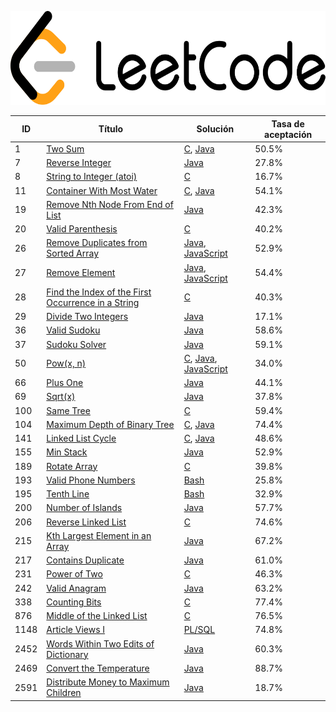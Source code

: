 <p><img height="150px" width="auto" src="https://github.com/aflr/aflr/blob/main/src/LeetCode.png"></p>

ID | Título | Solución | Tasa de aceptación
---|--------|----------|-------------------
1|[Two Sum](https://leetcode.com/problems/two-sum)|[C](https://github.com/aflr/LeetCode/blob/main/Problems/Two-Sum/Two-Sum.c), [Java](https://github.com/aflr/LeetCode/blob/main/Problems/Two-Sum/Two-Sum.java)|50.5%
7|[Reverse Integer](https://leetcode.com/problems/reverse-integer)|[Java](https://github.com/aflr/LeetCode/blob/main/Problems/Reverse-Integer/Reverse-Integer.java)|27.8%
8|[String to Integer (atoi)](https://leetcode.com/problems/string-to-integer-atoi)|[C](https://github.com/aflr/LeetCode/blob/main/Problems/String-to-Integer-(atoi)/String-to-Integer-(atoi).c)|16.7%
11|[Container With Most Water](https://leetcode.com/problems/container-with-most-water)|[C](https://github.com/aflr/LeetCode/blob/main/Problems/Container-With-Most-Water/Container-With-Most-Water.c), [Java](https://github.com/aflr/LeetCode/blob/main/Problems/Container-With-Most-Water/Container-With-Most-Water.java)|54.1%
19|[Remove Nth Node From End of List](https://leetcode.com/problems/remove-nth-node-from-end-of-list)|[Java](https://github.com/aflr/LeetCode/blob/main/Problems/Remove-Nth-Node-From-End-of-List/Remove-Nth-Node-From-End-of-List.java)|42.3%
20|[Valid Parenthesis](https://leetcode.com/problems/valid-parentheses/)|[C](https://github.com/aflr/LeetCode/blob/main/Problems/Valid-Parenthesis/Valid-Parenthesis.c)|40.2%
26|[Remove Duplicates from Sorted Array](https://leetcode.com/problems/remove-duplicates-from-sorted-array)|[Java](https://github.com/aflr/LeetCode/blob/main/Problems/Remove-Duplicates-from-Sorted-Array/Remove-Duplicates-from-Sorted-Array.java), [JavaScript](https://github.com/aflr/LeetCode/blob/main/Problems/Remove-Duplicates-from-Sorted-Array/Remove-Duplicates-from-Sorted-Array.js)|52.9%
27|[Remove Element](https://leetcode.com/problems/remove-element)|[Java](https://github.com/aflr/LeetCode/blob/main/Problems/Remove-Element/Remove-Element.java), [JavaScript](https://github.com/aflr/LeetCode/blob/main/Problems/Remove-Element/Remove-Element.js)|54.4%
28|[Find the Index of the First Occurrence in a String](https://leetcode.com/problems/find-the-index-of-the-first-occurrence-in-a-string)|[C](https://github.com/aflr/LeetCode/blob/main/Problems/Find-the-Index-of-the-First-Occurrence-in-a-String/Find-the-Index-of-the-First-Occurrence-in-a-String.c)|40.3%
29|[Divide Two Integers](https://leetcode.com/problems/divide-two-integers)|[Java](https://github.com/aflr/LeetCode/blob/main/Problems/Divide-Two-Integers/Divide-Two-Integers.java)|17.1%
36|[Valid Sudoku](https://leetcode.com/problems/valid-sudoku)|[Java](https://github.com/aflr/LeetCode/blob/main/Problems/Valid-Sudoku/Valid-Sudoku.java)|58.6%
37|[Sudoku Solver](https://leetcode.com/problems/sudoku-solver)|[Java](https://github.com/aflr/LeetCode/blob/main/Problems/Sudoku-Solver/Sudoku-Solver.java)|59.1%
50|[Pow(x, n)](https://leetcode.com/problems/powx-n)|[C](https://github.com/aflr/LeetCode/blob/main/Problems/Pow(x%2Cn)/Pow(x%2Cn).c), [Java](https://github.com/aflr/LeetCode/blob/main/Problems/Pow(x%2Cn)/Pow(x%2Cn).java), [JavaScript](https://github.com/aflr/LeetCode/blob/main/Problems/Pow(x%2Cn)/Pow(x%2Cn).js)|34.0%
66|[Plus One](https://leetcode.com/problems/plus-one)|[Java](https://github.com/aflr/LeetCode/blob/main/Problems/Plus-One/Plus-One.java)|44.1%
69|[Sqrt(x)](https://leetcode.com/problems/sqrtx)|[Java](https://github.com/aflr/LeetCode/blob/main/Problems/Sqrt(x)/Sqrt(x).java)|37.8%
100|[Same Tree](https://leetcode.com/problems/same-tree)|[C](https://github.com/aflr/LeetCode/blob/main/Problems/Same-Tree/Same-Tree.c)|59.4%
104|[Maximum Depth of Binary Tree](https://leetcode.com/problems/maximum-depth-of-binary-tree)|[C](https://github.com/aflr/LeetCode/blob/main/Problems/Maximum-Depth-of-Binary-Tree/Maximum-Depth-of-Binary-Tree.c), [Java](https://github.com/aflr/LeetCode/blob/main/Problems/Maximum-Depth-of-Binary-Tree/Maximum-Depth-of-Binary-Tree.java)|74.4%
141|[Linked List Cycle](https://leetcode.com/problems/linked-list-cycle)|[C](https://github.com/aflr/LeetCode/blob/main/Problems/Linked-List-Cycle/Linked-List-Cycle.c), [Java](https://github.com/aflr/LeetCode/blob/main/Problems/Linked-List-Cycle/Linked-List-Cycle.java)|48.6%
155|[Min Stack](https://leetcode.com/problems/min-stack)|[Java](https://github.com/aflr/LeetCode/blob/main/Problems/Min-Stack/Min-Stack.java)|52.9%
189|[Rotate Array](https://leetcode.com/problems/rotate-array)|[C](https://github.com/aflr/LeetCode/blob/main/Problems/Rotate-Array/Rotate-Array.c)|39.8%
193|[Valid Phone Numbers](https://leetcode.com/problems/valid-phone-numbers)|[Bash](https://github.com/aflr/LeetCode/blob/main/Problems/Valid-Phone-Numbers/Valid-Phone-Numbers.sh)|25.8%
195|[Tenth Line](https://leetcode.com/problems/tenth-line)|[Bash](https://github.com/aflr/LeetCode/blob/main/Problems/Tenth-Line/Tenth-Line.sh)|32.9%
200|[Number of Islands](https://leetcode.com/problems/number-of-islands)|[Java](https://github.com/aflr/LeetCode/blob/main/Problems/Number-of-Islands/Number-of-Islands.java)|57.7%
206|[Reverse Linked List](https://leetcode.com/problems/reverse-linked-list)|[C](https://github.com/aflr/LeetCode/blob/main/Problems/Reverse-Linked-List/Reverse-Linked-List.c)|74.6%
215|[Kth Largest Element in an Array](https://leetcode.com/problems/kth-largest-element-in-an-array)|[Java](https://github.com/aflr/LeetCode/blob/main/Problems/Kth-Largest-Element-in-an-Array/Kth-Largest-Element-in-an-Array.java)|67.2%
217|[Contains Duplicate](https://leetcode.com/problems/contains-duplicate)|[Java](https://github.com/aflr/LeetCode/blob/main/Problems/Contains-Duplicate/Contains-Duplicate.java)|61.0%
231|[Power of Two](https://leetcode.com/problems/power-of-two)|[C](https://github.com/aflr/LeetCode/blob/main/Problems/Power-of-Two/Power-of-Two.c)|46.3%
242|[Valid Anagram](https://leetcode.com/problems/valid-anagram)|[Java](https://github.com/aflr/LeetCode/blob/main/Problems/Valid-Anagram/Valid-Anagram.java)|63.2%
338|[Counting Bits](https://leetcode.com/problems/counting-bits)|[C](https://github.com/aflr/LeetCode/blob/main/Problems/Counting-Bits/Counting-Bits.c)|77.4%
876|[Middle of the Linked List](https://leetcode.com/problems/middle-of-the-linked-list)|[C](https://github.com/aflr/LeetCode/blob/main/Problems/Middle-of-the-Linked-List/Middle-of-the-Linked-List.c)|76.5%
1148|[Article Views I](https://leetcode.com/problems/article-views-i)|[PL/SQL](https://github.com/aflr/LeetCode/blob/main/Problems/Article-Views-I/Article-Views-I.pls)|74.8%
2452|[Words Within Two Edits of Dictionary](https://leetcode.com/problems/words-within-two-edits-of-dictionary)|[Java](https://github.com/aflr/LeetCode/blob/main/Problems/Words-Within-Two-Edits-of-Dictionary/Words-Within-Two-Edits-of-Dictionary.java)|60.3%
2469|[Convert the Temperature](https://leetcode.com/problems/convert-the-temperature)|[Java](https://github.com/aflr/LeetCode/blob/main/Problems/Convert-the-Temperature/Convert-the-Temperature.java)|88.7%
2591|[Distribute Money to Maximum Children](https://leetcode.com/problems/distribute-money-to-maximum-children)|[Java](https://github.com/aflr/LeetCode/blob/main/Problems/Distribute-Money-to-Maximum-Children/Distribute-Money-to-Maximum-Children.java)|18.7%
